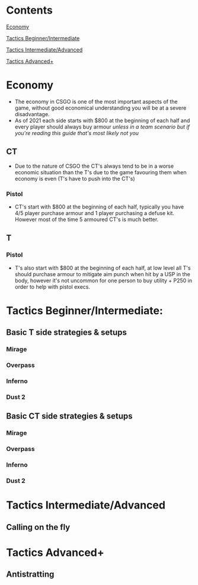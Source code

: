 # Contents 

[Economy](#Economy)

[Tactics Beginner/Intermediate](#Tactics-Beginner/Intermediate:)

[Tactics Intermediate/Advanced](#Tactics-Intermediate/Advanced)

[Tactics Advanced+](#Tactics-Advanced+)



# Economy 

- The economy in CSGO is one of the most important aspects of the game, without good economical understanding you will be at a severe disadvantage. 
- As of 2021 each side starts with $800 at the beginning of each half and every player should always buy armour *unless in a team scenario but if you're reading this guide that's most likely not you*



## CT 

- Due to the nature of CSGO the CT's always tend to be in a worse economic situation than the T's due to the game favouring them when economy is even (T's have to push into the CT's)

### 	Pistol

- CT's start with $800 at the beginning of each half, typically you have 4/5 player purchase armour and 1 player purchasing a defuse kit. However most of the time 5 armoured CT's is much better.

## T

### Pistol

- T's also start with $800 at the beginning of each half, at low level all T's should purchase armour to mitigate aim punch when hit by a USP in the body, however it's not uncommon for one person to buy utility + P250 in order to help with pistol execs.



# Tactics Beginner/Intermediate: 

## Basic T side strategies & setups

### Mirage

### Overpass

### Inferno

### Dust 2

## Basic CT side strategies & setups

### Mirage

### Overpass

### Inferno

### Dust 2

# Tactics Intermediate/Advanced

## Calling on the fly

# Tactics Advanced+

## Antistratting







